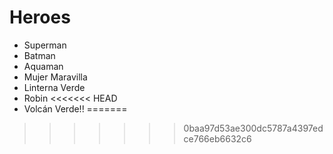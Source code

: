 # Heroes

* Superman
* Batman
* Aquaman
* Mujer Maravilla
* Linterna Verde
* Robin
<<<<<<< HEAD
* Volcán Verde!!
=======
>>>>>>> 0baa97d53ae300dc5787a4397edce766eb6632c6
